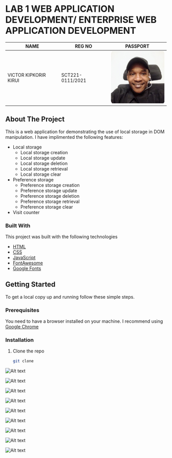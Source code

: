 # LAB 1 WEB APPLICATION DEVELOPMENT/ ENTERPRISE WEB APPLICATION DEVELOPMENT

<!-- TABLE OF NAME REGNO PASSPORT -->
| NAME | REG NO | PASSPORT |
| --- | --- | --- |
| VICTOR KIPKORIR KIRUI | SCT221-0111/2021 | ![Alt text](image-9.png) |

<!-- TABLE OF CONTENTS -->
## About The Project

This is a web application for demonstrating the use of local storage in DOM manipulation. I have implimented the following features:
 - Local storage 
    - Local storage creation
    - Local storage update  
    - Local storage deletion
    - Local storage retrieval
    - Local storage clear
- Preference storage
    - Preference storage creation
    - Preference storage update  
    - Preference storage deletion
    - Preference storage retrieval
    - Preference storage clear
- Visit counter

### Built With
This project was built with the following technologies
* [HTML](https://www.w3schools.com/html/)
* [CSS](https://www.w3schools.com/css/)
* [JavaScript](https://www.w3schools.com/js/)
* [FontAwesome](https://fontawesome.com/)
* [Google Fonts](https://fonts.google.com/)

<!-- GETTING STARTED -->
## Getting Started

To get a local copy up and running follow these simple steps.

### Prerequisites

You need to have a browser installed on your machine. I recommend using [Google Chrome](https://www.google.com/chrome/)
### Installation

1. Clone the repo
   ```sh
   git clone 

![Alt text](image.png)

![Alt text](image-1.png)

![Alt text](image-2.png)

![Alt text](image-3.png)

![Alt text](image-4.png)

![Alt text](image-5.png)

![Alt text](image-6.png)

![Alt text](image-7.png)

![Alt text](image-8.png)